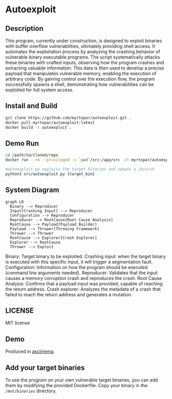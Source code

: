 # Autoexploit

## Description
This program, currently under construction, is designed to exploit binaries with buffer overflow vulnerabilities, ultimately providing shell access. It automates the exploitation process by analyzing the crashing behavior of vulnerable binary executable programs. The script systematically attacks these binaries with crafted inputs, observing how the program crashes and extracting valuable information. This data is then used to develop a precise payload that manipulates vulnerable memory, enabling the execution of arbitrary code. By gaining control over the execution flow, the program successfully spawns a shell, demonstrating how vulnerabilities can be exploited for full system access.

## Install and Build

```sh
git clone https://github.com/myrtopar/autoexploit.git .
docker pull myrtopar/autoexploit:latest
docker build -t autoexploit .
```

## Demo Run

```sh
cd /path/to/cloned/repo
docker run --rm --privileged -v `pwd`/src:/app/src -it myrtopar/autoexploit:latest

#autoexploit.py exploits the target binaries and spawns a /bin/sh
python3 src/autoexploit.py {target_bin}
```

## System Diagram

```mermaid
graph LR
  Binary --> Reproducer
  Input[Crashing Input] --> Reproducer
  Configuration --> Reproducer
  Reproducer --> RootCause[Root Cause Analysis]
  RootCause --> Payload[Payload Builder]
  Payload --> Thrower[Throwing Framework]
  Thrower --> Thrower
  RootCause --> Explorer[Crash Explorer]
  Explorer --> RootCause
  Thrower --> Exploit
```

Binary: Target binary to be exploited.
Crashing input: when the target binary is executed with this specific input, it will trigger a segmentation fault.
Configuration: Information on how the program should be executed (command line arguments needed).
Reproducer: Validates that the input causes a memory corruption crash and reproduces the crash.
Root Cause Analysis: Confirms that a payload input was provided, capable of reaching the return address.
Crash explorer: Analyzes the metadata of a crash that failed to reach the return address and generates a mutation.


<!-- ## Contribute -->

## LICENSE

MIT license

## Demo

Produced in [asciinema](https://asciinema.org/).

## Add your target binaries
To use the program on your own vulnerable target binaries, you can add them by modifying the provided Dockerfile. Copy your binary in the `/mnt/binaries` directory.

<!-- for tests: <br />
docker run --rm --privileged -v `pwd`/src:/app/src -v `pwd`/tests:/app/tests -e PYTHONPATH=/app/src -it myrtopar/autoexploit:latest <br />
python3 -m pytest tests/test_exploit.py::test_exploit <br />

for target binaries with extra arguments: <br />
python3 src/autoexploit.py {target_bin} {arg1} {arg1_pos} <br />

e.g <br />
ncompress -c {arg1}<br />
python3 src/autoexploit.py ncompress -c 1<br /> -->




